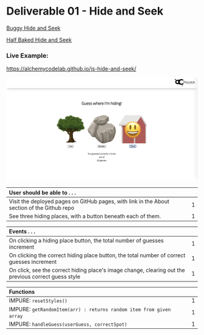 # Deliverable 01 - Hide and Seek

[Buggy Hide and Seek](https://github.com/alchemycodelab/buggy-js-hide-and-seek/)

[Half Baked Hide and Seek](https://github.com/alchemycodelab/half-baked-js-hide-and-seek)
### Live Example:
https://alchemycodelab.github.io/js-hide-and-seek/

![](../assets/hide-and-seek.png)

| User should be able to . . .                                                         |             |
| :----------------------------------------------------------------------------------- | ----------: |
| Visit the deployed pages on GitHub pages, with link in the About section of the Github repo|        1 |
| See three hiding places, with a button beneath each of them.                               |        1 |

| Events . . .                                                         |             |
| :----------------------------------------------------------------------------------- | ----------: |
| On clicking a hiding place button, the total number of guesses increment                         |        1 |
| On clicking the correct hiding place button, the total number of correct guesses increment                       |        1 |
| On click, see the correct hiding place's image change, clearing out the previous correct guess style|1|

| Functions                                                              |             |
| :----------------------------------------------------------------------------------- | ----------: |
| IMPURE: `resetStyles()` | 1 |
| IMPURE: `getRandomItem(arr) : returns random item from given array` | 1 |
| IMPURE: `handleGuess(userGuess, correctSpot)` | 1 |
